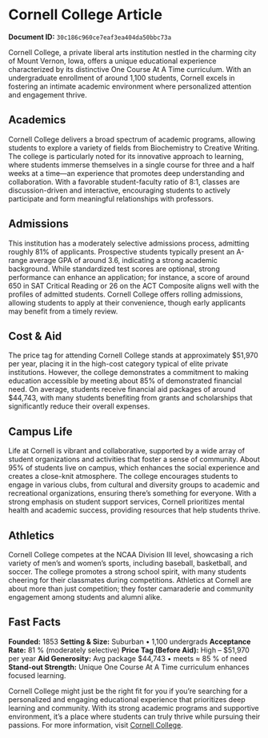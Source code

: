 # Cornell College Article

**Document ID:** `30c186c960ce7eaf3ea404da50bbc73a`

Cornell College, a private liberal arts institution nestled in the charming city of Mount Vernon, Iowa, offers a unique educational experience characterized by its distinctive One Course At A Time curriculum. With an undergraduate enrollment of around 1,100 students, Cornell excels in fostering an intimate academic environment where personalized attention and engagement thrive.

## Academics
Cornell College delivers a broad spectrum of academic programs, allowing students to explore a variety of fields from Biochemistry to Creative Writing. The college is particularly noted for its innovative approach to learning, where students immerse themselves in a single course for three and a half weeks at a time—an experience that promotes deep understanding and collaboration. With a favorable student-faculty ratio of 8:1, classes are discussion-driven and interactive, encouraging students to actively participate and form meaningful relationships with professors.

## Admissions
This institution has a moderately selective admissions process, admitting roughly 81% of applicants. Prospective students typically present an A-range average GPA of around 3.6, indicating a strong academic background. While standardized test scores are optional, strong performance can enhance an application; for instance, a score of around 650 in SAT Critical Reading or 26 on the ACT Composite aligns well with the profiles of admitted students. Cornell College offers rolling admissions, allowing students to apply at their convenience, though early applicants may benefit from a timely review.

## Cost & Aid
The price tag for attending Cornell College stands at approximately $51,970 per year, placing it in the high-cost category typical of elite private institutions. However, the college demonstrates a commitment to making education accessible by meeting about 85% of demonstrated financial need. On average, students receive financial aid packages of around $44,743, with many students benefiting from grants and scholarships that significantly reduce their overall expenses.

## Campus Life
Life at Cornell is vibrant and collaborative, supported by a wide array of student organizations and activities that foster a sense of community. About 95% of students live on campus, which enhances the social experience and creates a close-knit atmosphere. The college encourages students to engage in various clubs, from cultural and diversity groups to academic and recreational organizations, ensuring there’s something for everyone. With a strong emphasis on student support services, Cornell prioritizes mental health and academic success, providing resources that help students thrive.

## Athletics
Cornell College competes at the NCAA Division III level, showcasing a rich variety of men’s and women’s sports, including baseball, basketball, and soccer. The college promotes a strong school spirit, with many students cheering for their classmates during competitions. Athletics at Cornell are about more than just competition; they foster camaraderie and community engagement among students and alumni alike.

## Fast Facts
**Founded:** 1853
**Setting & Size:** Suburban • 1,100 undergrads
**Acceptance Rate:** 81 % (moderately selective)
**Price Tag (Before Aid):** High – $51,970 per year
**Aid Generosity:** Avg package $44,743 • meets ≈ 85 % of need
**Stand-out Strength:** Unique One Course At A Time curriculum enhances focused learning.

Cornell College might just be the right fit for you if you’re searching for a personalized and engaging educational experience that prioritizes deep learning and community. With its strong academic programs and supportive environment, it’s a place where students can truly thrive while pursuing their passions. For more information, visit [Cornell College](https://www.petersons.com/college-search/cornell-college-000_10002217.aspx).
